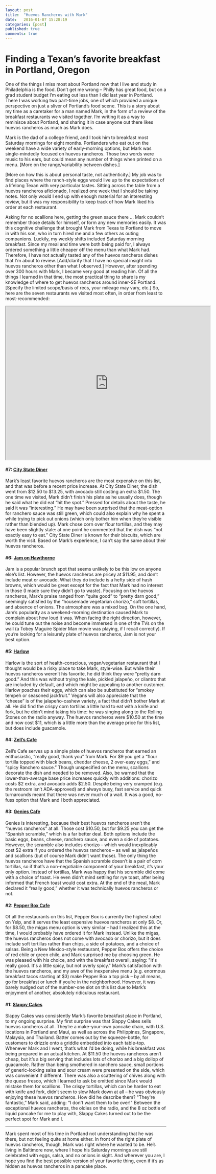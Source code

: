 ```yaml
---
layout: post
title:  "Huevos Rancheros with Mark"
date:   2016-01-07 15:28:19
categories: [post]
published: true
comments: true
---
```


# Finding a Texan’s favorite breakfast in Portland, Oregon

One of the things I miss most about Portland now that I live and study in Philadelphia is the food. Don’t get me wrong – Philly has great food, but on a grad student budget I’m eating out less than I did last year in Portland. There I was working two part-time jobs, one of which provided a unique perspective on just a sliver of Portland’s food scene. This is a story about my time as a caretaker for a man named Mark, in the form of a review of the breakfast restaurants we visited together. I’m writing it as a way to reminisce about Portland, and sharing it in case anyone out there likes huevos rancheros as much as Mark does.  

Mark is the dad of a college friend, and I took him to breakfast most Saturday mornings for eight months. Portlanders who eat out on the weekend have a wide variety of early-morning options, but Mark was single-mindedly focused on huevos rancheros. Those two words were music to his ears, but could mean any number of things when printed on a menu. [More on the range/variability between dishes.]

[More on how this is about personal taste, not authenticity.] My job was to find places where the ranch-style eggs would live up to the expectations of a lifelong Texan with very particular tastes. Sitting across the table from a huevos rancheros aficionado, I realized one week that I should be taking notes. Not only would I end up with enough material for an interesting review, but it was my responsibility to keep track of how Mark liked his order at each restaurant. 

Asking for no scallions here, getting the green sauce there … Mark couldn’t remember those details for himself, or form any new memories easily. It was this cognitive challenge that brought Mark from Texas to Portland to move in with his son, who in turn hired me and a few others as outing companions. Luckily, my weekly shifts included Saturday morning breakfast. Since my meal and time were both being paid for, I always ordered something a little cheaper off the menu than what Mark had. Therefore, I have not actually tasted any of the huevos rancheros dishes that I'm about to review. [Add/clarify that I have no special insight into huevos rancheros other than what I observed.]  However, after spending over 300 hours with Mark, I became very good at reading him. Of all the things I learned in that time, the most practical thing to share is my knowledge of where to get huevos rancheros around inner-SE Portland. [Specify the limited scope/basis of recs, your mileage may vary, etc.] So, here are the seven restaurants we visited most often, in order from least to most-recommended:

<iframe src="https://www.google.com/maps/d/embed?mid=1Qo3TbZhf52CykN2jQmL-18S49nY" width="640" height="480"></iframe>

#### #7: [City State Diner](http://www.citystatediner.com/)

Mark’s least favorite huevos rancheros are the most expensive on this list, and that was before a recent price increase. At City State Diner, the dish went from $12.50 to $13.25, with avocado still costing an extra $1.50. The one time we visited, Mark didn’t finish his plate as he usually does, though he said what he did eat “hit the spot.” Pressed for details about the taste, he said it was “interesting.” He may have been surprised that the meat-option for ranchero sauce was still green, which could also explain why he spent a while trying to pick out onions (which only bother him when they’re visible rather than blended up). Mark chose corn over flour tortillas, and they may have been slightly stale: at one point he commented that the dish was “not exactly easy to eat.” City State Diner is known for their biscuits, which are worth the visit. Based on Mark’s experience, I can’t say the same about their huevos rancheros.  

#### #6: [Jam on Hawthorne](http://www.jamonhawthorne.com/)

Jam is a popular brunch spot that seems unlikely to be this low on anyone else’s list. However, the huevos rancheros are pricey at $11.95, and don’t include meat or avocado. What they do include is a hefty side of hash browns, which would be great except for the fact that Mark had no interest in those (I made sure they didn’t go to waste). Focusing on the huevos rancheros, Mark’s praise ranged from “quite good” to “pretty darn good,” seemingly satisfied by the “housemade vegetarian chorizo,” soft tortillas, and absence of onions. The atmosphere was a mixed bag. On the one hand, Jam’s popularity as a weekend-morning destination caused Mark to complain about how loud it was. When facing the right direction, however, he could tune out the noise and become immersed in one of the TVs on the wall (a Tobey Maguire Spider Man movie was playing, if I recall correctly). If you’re looking for a leisurely plate of huevos rancheros, Jam is not your best option. 

#### #5: [Harlow](http://www.harlowpdx.com/)

Harlow is the sort of health-conscious, vegan/vegetarian restaurant that I thought would be a risky place to take Mark, style-wise. But while their huevos rancheros weren’t his favorite, he did think they were “pretty darn good.” And this was without trying the kale, pickled jalapeño, or cilantro that are included by default, and which might be appealing to another customer. Harlow poaches their eggs, which can also be substituted for “smokey tempeh or seasoned jackfruit.” Vegans will also appreciate that the “cheese” is of the jalapeño-cashew variety, a fact that didn’t bother Mark at all. He did find the crispy corn tortillas a little hard to eat with a knife and fork, but he didn’t mind taking his time: he was singing along to the Rolling Stones on the radio anyway. The huevos rancheros were $10.50 at the time and now cost $11, which is a little more than the average price for this list, but does include guacamole.    

#### #4: [Zell’s Cafe](http://www.zellscafe.com/)

Zell’s Cafe serves up a simple plate of huevos rancheros that earned an enthusiastic, “really good, thank you” from Mark. For $9 you get a “flour tortilla topped with black beans, cheddar cheese, 2 over-easy eggs,” and “spicy Ranchero sauce.” Though unspecified on the menu, scallions decorate the dish and needed to be removed. Also, be warned that the lower-than-average base price increases quickly with additions: chorizo costs $2 extra, and avocado adds $2.50. Despite being very cramped (e.g. the restroom isn’t ADA-approved) and always busy, fast service and quick turnarounds meant that there was never much of a wait. It was a good, no-fuss option that Mark and I both appreciated. 

#### #3: [Genies Cafe](http://geniesdivision.com/)

Genies is interesting, because their best huevos rancheros aren’t the “huevos rancheros” at all. Those cost $10.50, but for $9.25 you can get the “Spanish scramble,” which is a far better deal. Both options include the basic eggs, beans, cheese, ranchero sauce, and even a side of potatoes. However, the scramble also includes chorizo – which would inexplicably cost $2 extra if you ordered the huevos rancheros – as well as jalapeños and scallions (but of course Mark didn’t want those). The only thing the huevos rancheros have that the Spanish scramble doesn’t is a pair of corn tortillas, so if that’s a non-negotiable component of your breakfast, it’s your only option. Instead of tortillas, Mark was happy that his scramble did come with a choice of toast. He even didn’t mind settling for rye toast, after being informed that French toast would cost extra. At the end of the meal, Mark declared it “really good,” whether it was technically huevos rancheros or not.   

#### #2: [Pepper Box Cafe](http://www.pepperboxpdx.com/)

Of all the restaurants on this list, Pepper Box is currently the highest rated on Yelp, and it serves the least expensive huevos rancheros at only $8. Or, for $8.50, the migas menu option is very similar – had I realized this at the time, I would probably have ordered it for Mark instead. Unlike the migas, the huevos rancheros does not come with avocado or chorizo, but it does include soft tortillas rather than chips, a side of potatoes, and a choice of salsas. Being a New Mexico-style restaurant, Pepper Box offers the choice of red chile or green chile, and Mark surprised me by choosing green. He was pleased with his choice, and with the breakfast overall, saying: "It's really good. It's a little spicy, but not overly spicy." Mark’s satisfaction with the huevos rancheros, and my awe of the inexpensive menu (e.g. enormous breakfast tacos starting at $3) make Pepper Box a top pick – by all means, go for breakfast or lunch if you’re in the neighborhood. However, it was barely nudged out of the number-one slot on this list due to Mark’s enjoyment of another, absolutely ridiculous restaurant. 

#### #1: [Slappy Cakes](http://www.slappycakes.com/)

Slappy Cakes was consistently Mark’s favorite breakfast place in Portland, to my ongoing surprise. My first surprise was that Slappy Cakes sells huevos rancheros at all. They’re a make-your-own pancake chain, with U.S. locations in Portland and Maui, as well as across the Philippines, Singapore, Malaysia, and Thailand. Batter comes out by the squeeze-bottle, for customers to drizzle onto a griddle embedded into each table-top. Whenever Mark and I went, that’s what I’d be doing, while his breakfast was being prepared in an actual kitchen. At $11.50 the huevos rancheros aren’t cheap, but it’s a big serving that includes lots of chorizo and a big dollop of guacamole. Rather than being smothered in ranchero sauce, small portions of generic-looking salsa and sour cream were presented on the side, which was convenient if different. There was also a scattering of chives along with the queso fresco, which I learned to ask be omitted since Mark would mistake them for scallions. The crispy tortillas, which can be harder to eat with knife and fork, didn’t seem to slow Mark down at all – he was obviously enjoying these huevos rancheros. How did he describe them? "They're fantastic,” Mark said, adding: “I don't want them to be over!" Between the exceptional huevos rancheros, the oldies on the radio, and the 8 oz bottle of liquid pancake for me to play with, Slappy Cakes turned out to be the perfect spot for Mark and I.     

---

Mark spent most of his time in Portland not understanding that he was there, but not feeling quite at home either. In front of the right plate of huevos rancheros, though, Mark was right where he wanted to be. He’s living in Baltimore now, where I hope his Saturday mornings are still celebrated with eggs, salsa, and no onions in sight. And wherever you are, I hope you find the best possible version of your favorite thing, even if it’s as hidden as huevos rancheros in a pancake place. 
